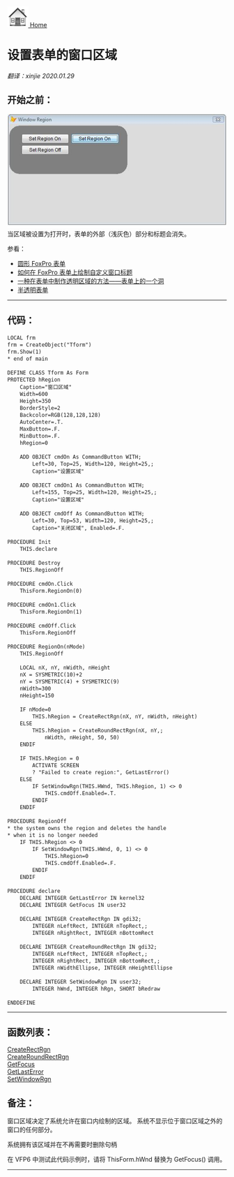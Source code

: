 [<img src="../images/home.png"> Home ](https://github.com/VFPX/Win32API)  

# 设置表单的窗口区域

_翻译：xinjie  2020.01.29_

## 开始之前：
![](../images/windowregion.jpg)  
当区域被设置为打开时，表单的外部（浅灰色）部分和标题会消失。  

参看：

* [圆形 FoxPro 表单](sample_143.md)  
* [如何在 FoxPro 表单上绘制自定义窗口标题](sample_499.md)  
* [一种在表单中制作透明区域的方法——表单上的一个洞](sample_126.md)  
* [半透明表单](sample_453.md)  
  
***  


## 代码：
```foxpro  
LOCAL frm
frm = CreateObject("Tform")
frm.Show(1)
* end of main

DEFINE CLASS Tform As Form
PROTECTED hRegion
	Caption="窗口区域"
	Width=600
	Height=350
	BorderStyle=2
	Backcolor=RGB(128,128,128)
	AutoCenter=.T.
	MaxButton=.F.
	MinButton=.F.
	hRegion=0
	
	ADD OBJECT cmdOn As CommandButton WITH;
		Left=30, Top=25, Width=120, Height=25,;
		Caption="设置区域"

	ADD OBJECT cmdOn1 As CommandButton WITH;
		Left=155, Top=25, Width=120, Height=25,;
		Caption="设置区域"

	ADD OBJECT cmdOff As CommandButton WITH;
		Left=30, Top=53, Width=120, Height=25,;
		Caption="关闭区域", Enabled=.F.

PROCEDURE Init
	THIS.declare
	
PROCEDURE Destroy
	THIS.RegionOff

PROCEDURE cmdOn.Click
	ThisForm.RegionOn(0)

PROCEDURE cmdOn1.Click
	ThisForm.RegionOn(1)

PROCEDURE cmdOff.Click
	ThisForm.RegionOff

PROCEDURE RegionOn(nMode)
	THIS.RegionOff
	
	LOCAL nX, nY, nWidth, nHeight
	nX = SYSMETRIC(10)+2
	nY = SYSMETRIC(4) + SYSMETRIC(9)
	nWidth=300
	nHeight=150

	IF nMode=0
		THIS.hRegion = CreateRectRgn(nX, nY, nWidth, nHeight)
	ELSE
		THIS.hRegion = CreateRoundRectRgn(nX, nY,;
			nWidth, nHeight, 50, 50)
	ENDIF

	IF THIS.hRegion = 0
		ACTIVATE SCREEN
		? "Failed to create region:", GetLastError()
	ELSE
		IF SetWindowRgn(THIS.HWnd, THIS.hRegion, 1) <> 0
			THIS.cmdOff.Enabled=.T.
		ENDIF
	ENDIF

PROCEDURE RegionOff
* the system owns the region and deletes the handle
* when it is no longer needed
	IF THIS.hRegion <> 0
		IF SetWindowRgn(THIS.HWnd, 0, 1) <> 0
			THIS.hRegion=0
			THIS.cmdOff.Enabled=.F.
		ENDIF
	ENDIF

PROCEDURE declare
	DECLARE INTEGER GetLastError IN kernel32
	DECLARE INTEGER GetFocus IN user32

	DECLARE INTEGER CreateRectRgn IN gdi32;
		INTEGER nLeftRect, INTEGER nTopRect,;
		INTEGER nRightRect, INTEGER nBottomRect

	DECLARE INTEGER CreateRoundRectRgn IN gdi32;
		INTEGER nLeftRect, INTEGER nTopRect,;
		INTEGER nRightRect, INTEGER nBottomRect,;
		INTEGER nWidthEllipse, INTEGER nHeightEllipse

	DECLARE INTEGER SetWindowRgn IN user32;
		INTEGER hWnd, INTEGER hRgn, SHORT bRedraw

ENDDEFINE  
```  
***  


## 函数列表：
[CreateRectRgn](../libraries/gdi32/CreateRectRgn.md)  
[CreateRoundRectRgn](../libraries/gdi32/CreateRoundRectRgn.md)  
[GetFocus](../libraries/user32/GetFocus.md)  
[GetLastError](../libraries/kernel32/GetLastError.md)  
[SetWindowRgn](../libraries/user32/SetWindowRgn.md)  

## 备注：
窗口区域决定了系统允许在窗口内绘制的区域。 系统不显示位于窗口区域之外的窗口的任何部分。
  
系统拥有该区域并在不再需要时删除句柄
  
在 VFP6 中测试此代码示例时，请将 ThisForm.hWnd 替换为 GetFocus() 调用。  
  
***  

